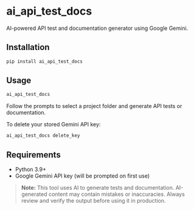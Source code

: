 # ai_api_test_docs

AI-powered API test and documentation generator using Google Gemini.

## Installation

```sh
pip install ai_api_test_docs
```
## Usage

```sh
ai_api_test_docs
```
Follow the prompts to select a project folder and generate API tests or documentation.

To delete your stored Gemini API key:
```sh
ai_api_test_docs delete_key
```

## Requirements

- Python 3.9+
- Google Gemini API key (will be prompted on first use)

> **Note:** This tool uses AI to generate tests and documentation. AI-generated content may contain mistakes or inaccuracies. Always review and verify the output before using it in production.